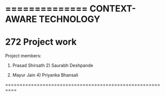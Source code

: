 ============== 
CONTEXT-AWARE TECHNOLOGY
=========================
272 Project work
==========================
Project members:

1) Prasad Shirsath		2) Saurabh Deshpande
                       
3) Mayur Jain			4) Priyanka Bhansali

==========================================================

